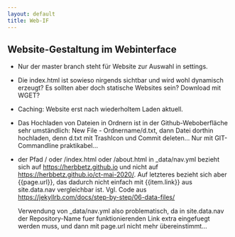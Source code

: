 ```yaml
---
layout: default
title: Web-IF
---
```

## Website-Gestaltung im Webinterface

+ Nur der master branch steht für Website zur Auswahl in settings. 

+ Die index.html ist sowieso nirgends sichtbar und wird wohl dynamisch erzeugt? Es sollten aber doch statische Websites sein? Download mit WGET?

+ Caching: Website erst nach wiederholtem Laden aktuell.

+ Das Hochladen von Dateien in Ordnern ist in der Github-Weboberfläche sehr umständlich: New File - Ordnername/d.txt, dann Datei dorthin hochladen, denn d.txt mit TrashIcon und Commit deleten... Nur mit GIT-Commandline praktikabel...

+ der Pfad / oder /index.html oder /about.html in _data/nav.yml bezieht sich auf https://herbbetz.github.io und nicht auf https://herbbetz.github.io/ct-mai-2020/. Auf letzteres bezieht sich aber {{page.url}}, das dadurch nicht einfach mit {{item.link}} aus site.data.nav vergleichbar ist. Vgl. Code aus https://jekyllrb.com/docs/step-by-step/06-data-files/

  Verwendung von _data/nav.yml also problematisch, da in site.data.nav der Repository-Name fuer funktionierenden Link 
extra eingefuegt werden muss, und dann mit page.url nicht mehr übereinstimmt...
